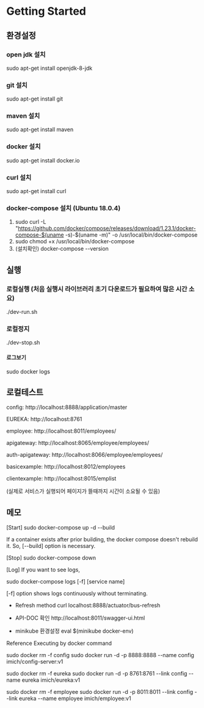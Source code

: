 # Getting Started

## 환경설정

### open jdk 설치
sudo apt-get install openjdk-8-jdk

### git 설치
sudo apt-get install git

### maven 설치
sudo apt-get install maven

### docker 설치
sudo apt-get install docker.io

### curl 설치
sudo apt-get install curl

### docker-compose 설치 (Ubuntu 18.0.4)
1. sudo curl -L "https://github.com/docker/compose/releases/download/1.23.1/docker-compose-$(uname -s)-$(uname -m)" -o /usr/local/bin/docker-compose
2. sudo chmod +x /usr/local/bin/docker-compose
3. (설치확인) docker-compose --version

## 실행

### 로컬실행 (처음 실행시 라이브러리 초기 다운로드가 필요하여 많은 시간 소요)
./dev-run.sh

### 로컬정지
./dev-stop.sh

#### 로그보기
sudo docker logs 

## 로컬테스트

config: http://localhost:8888/application/master

EUREKA: http://localhost:8761

employee: http://localhost:8011/employees/

apigateway: http://localhost:8065/employee/employees/

auth-apigateway: http://localhost:8066/employee/employees/

basicexample: http://localhost:8012/employees

clientexample: http://localhost:8015/emplist

(실제로 서비스가 실행되어 페이지가 뜰때까지 시간이 소요될 수 있음)

## 메모

[Start] 
sudo docker-compose up -d --build

If a container exists after prior building, the docker compose doesn't rebuild it. So, [--build] option is necessary.

[Stop] 
sudo docker-compose down

[Log]
If you want to see logs,
 
sudo docker-compose logs [-f] [service name]

[-f] option shows logs continuously without terminating.



* Refresh method
curl localhost:8888/actuator/bus-refresh

* API-DOC 확인
http://localhost:8011/swagger-ui.html

* minikube 환경설정
eval $(minikube docker-env)


Reference
Executing by docker command

sudo docker rm -f config
sudo docker run -d -p 8888:8888 --name config imich/config-server:v1

sudo docker rm -f eureka
sudo docker run -d -p 8761:8761 --link config --name eureka imich/eureka:v1

sudo docker rm -f employee
sudo docker run -d -p 8011:8011 --link config --link eureka --name employee imich/employee:v1
